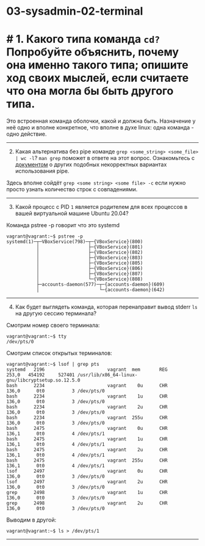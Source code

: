 # 03-sysadmin-02-terminal  

# # 1. Какого типа команда `cd?` Попробуйте объяснить, почему она именно такого типа; опишите ход своих мыслей, если считаете что она могла бы быть другого типа.

Это встроенная команда оболочки, какой и должна быть. Назначение у неё одно и вполне конкретное, что вполне в духе linux: одна команда - одно действие. 

---

2. Какая альтернатива без pipe команде `grep <some_string> <some_file> | wc -l`? `man grep` поможет в ответе на этот вопрос. Ознакомьтесь с [документом](http://www.smallo.ruhr.de/award.html) о других подобных некорректных вариантах использования pipe.  

Здесь вполне сойдёт `grep <some string> <some file> -c` если нужно просто узнать количество строк с совпадениями. 

---

3. Какой процесс с PID `1` является родителем для всех процессов в вашей виртуальной машине Ubuntu 20.04?  

Команда pstree -p  говорит что это systemd  
```
vagrant@vagrant:~$ pstree -p
systemd(1)─┬─VBoxService(798)─┬─{VBoxService}(800)
           │                  ├─{VBoxService}(801)
           │                  ├─{VBoxService}(802)
           │                  ├─{VBoxService}(803)
           │                  ├─{VBoxService}(805)
           │                  ├─{VBoxService}(806)
           │                  ├─{VBoxService}(807)
           │                  └─{VBoxService}(808)
           ├─accounts-daemon(577)─┬─{accounts-daemon}(609)
           │                      └─{accounts-daemon}(642)
```

---

4. Как будет выглядеть команда, которая перенаправит вывод stderr `ls` на другую сессию терминала?  

Смотрим номер своего терминала:
```
vagrant@vagrant:~$ tty
/dev/pts/0
```

Смотрим список открытых терминалов:
```
vagrant@vagrant:~$ lsof | grep pts
systemd   2196                       vagrant  mem       REG              253,0   454192     527401 /usr/lib/x86_64-linux-gnu/libcryptsetup.so.12.5.0
bash      2234                       vagrant    0u      CHR              136,0      0t0          3 /dev/pts/0
bash      2234                       vagrant    1u      CHR              136,0      0t0          3 /dev/pts/0
bash      2234                       vagrant    2u      CHR              136,0      0t0          3 /dev/pts/0
bash      2234                       vagrant  255u      CHR              136,0      0t0          3 /dev/pts/0
bash      2475                       vagrant    0u      CHR              136,1      0t0          4 /dev/pts/1
bash      2475                       vagrant    1u      CHR              136,1      0t0          4 /dev/pts/1
bash      2475                       vagrant    2u      CHR              136,1      0t0          4 /dev/pts/1
bash      2475                       vagrant  255u      CHR              136,1      0t0          4 /dev/pts/1
lsof      2497                       vagrant    0u      CHR              136,0      0t0          3 /dev/pts/0
lsof      2497                       vagrant    2u      CHR              136,0      0t0          3 /dev/pts/0
grep      2498                       vagrant    1u      CHR              136,0      0t0          3 /dev/pts/0
grep      2498                       vagrant    2u      CHR              136,0      0t0          3 /dev/pts/0
```

Выводим в другой:
```
vagrant@vagrant:~$ ls > /dev/pts/1
```

---

